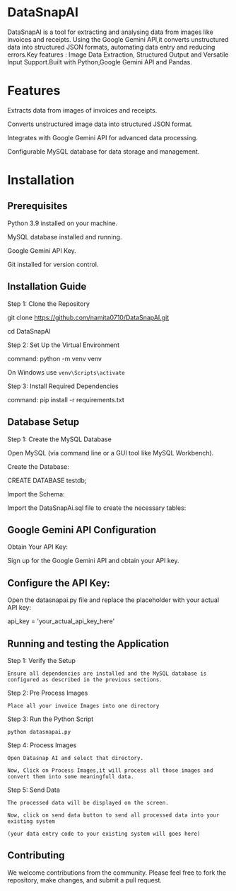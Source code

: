 # DataSnapAI
DataSnapAI is a tool for extracting and analysing data from images like invoices and receipts. Using the Google Gemini API,it converts unstructured data into structured JSON formats, automating data entry and reducing errors.Key features : Image Data Extraction, Structured Output and Versatile Input Support.Built with Python,Google Gemini API and Pandas.

# Features

Extracts data from images of invoices and receipts.

Converts unstructured image data into structured JSON format.

Integrates with Google Gemini API for advanced data processing.

Configurable MySQL database for data storage and management.

# Installation

## Prerequisites

Python 3.9 installed on your machine.

MySQL database installed and running.

Google Gemini API Key.

Git installed for version control.

## Installation Guide

Step 1: Clone the Repository

git clone https://github.com/namita0710/DataSnapAI.git

cd DataSnapAI

Step 2: Set Up the Virtual Environment

 command: python -m venv venv
 
 On Windows use `venv\Scripts\activate`

Step 3: Install Required Dependencies

  command: pip install -r requirements.txt

## Database Setup

Step 1: Create the MySQL Database

Open MySQL (via command line or a GUI tool like MySQL Workbench).

Create the Database:

  CREATE DATABASE testdb;

Import the Schema:

  Import the DataSnapAi.sql file to create the necessary tables:

## Google Gemini API Configuration

  Obtain Your API Key:
  
  Sign up for the Google Gemini API and obtain your API key.

## Configure the API Key:

  Open the datasnapai.py file and replace the placeholder with your actual API key:
  
  api_key = 'your_actual_api_key_here'
  
## Running and testing the Application

Step 1: Verify the Setup

    Ensure all dependencies are installed and the MySQL database is configured as described in the previous sections.

Step 2: Pre Process Images

    Place all your invoice Images into one directory

Step 3: Run the Python Script

    python datasnapai.py

Step 4: Process Images

    Open Datasnap AI and select that directory.
    
    Now, Click on Process Images,it will process all those images and convert them into some meaningfull data.   

Step 5: Send Data

    The processed data will be displayed on the screen.
    
    Now, click on send data button to send all processed data into your existing system
    
    (your data entry code to your existing system will goes here)
    
## Contributing

We welcome contributions from the community. Please feel free to fork the repository, make changes, and submit a pull request.

